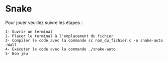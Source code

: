 # Snake

Pour jouer veuillez suivre les étapes :

    1- Ouvrir un terminal
    2- Placer le terminal à l'emplacement du fichier
    3- Compiler le code avec la commande cc nom_du_fichier.c -o snake-auto -Wall
    4- Exécuter le code avec la commande ./snake-auto
    5- Bon jeu
